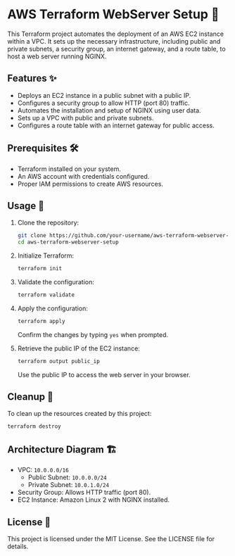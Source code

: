 # AWS Terraform WebServer Setup 🚀

This Terraform project automates the deployment of an AWS EC2 instance within a VPC. It sets up the necessary infrastructure, including public and private subnets, a security group, an internet gateway, and a route table, to host a web server running NGINX.

## Features ✨
- Deploys an EC2 instance in a public subnet with a public IP.
- Configures a security group to allow HTTP (port 80) traffic.
- Automates the installation and setup of NGINX using user data.
- Sets up a VPC with public and private subnets.
- Configures a route table with an internet gateway for public access.

## Prerequisites 🛠️
- Terraform installed on your system.
- An AWS account with credentials configured.
- Proper IAM permissions to create AWS resources.

## Usage 📝
1. Clone the repository:
   ```bash
   git clone https://github.com/your-username/aws-terraform-webserver-setup.git
   cd aws-terraform-webserver-setup
   ```
2. Initialize Terraform:
   ```bash
   terraform init
   ```
3. Validate the configuration:
   ```bash
   terraform validate
   ```
4. Apply the configuration:
   ```bash
   terraform apply
   ```
   Confirm the changes by typing `yes` when prompted.

5. Retrieve the public IP of the EC2 instance:
   ```bash
   terraform output public_ip
   ```
   Use the public IP to access the web server in your browser.

## Cleanup 🧹
To clean up the resources created by this project:
```bash
terraform destroy
```

## Architecture Diagram 🏗️
- VPC: `10.0.0.0/16`
  - Public Subnet: `10.0.0.0/24`
  - Private Subnet: `10.0.1.0/24`
- Security Group: Allows HTTP traffic (port 80).
- EC2 Instance: Amazon Linux 2 with NGINX installed.

## License 📜
This project is licensed under the MIT License. See the LICENSE file for details.
